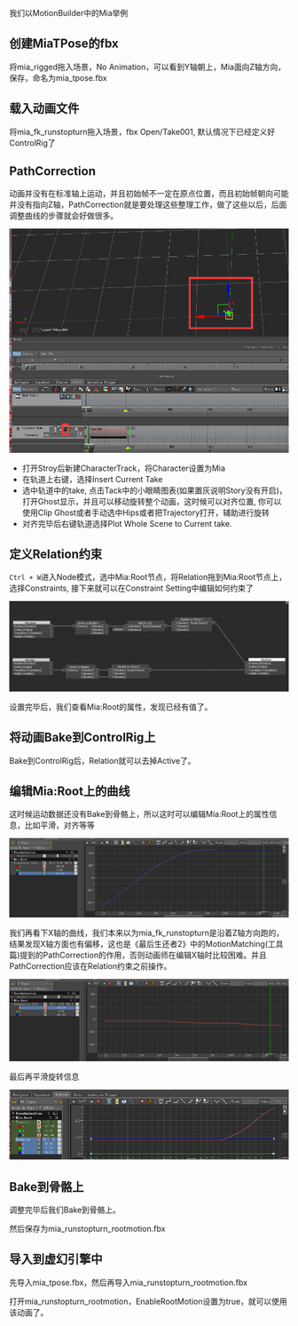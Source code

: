 我们以MotionBuilder中的Mia举例

## 创建MiaTPose的fbx
将mia_rigged拖入场景，No Animation，可以看到Y轴朝上，Mia面向Z轴方向，保存，命名为mia_tpose.fbx

## 载入动画文件
将mia_fk_runstopturn拖入场景，fbx Open/Take001, 默认情况下已经定义好ControlRig了

## PathCorrection
动画并没有在标准轴上运动，并且初始帧不一定在原点位置，而且初始帧朝向可能并没有指向Z轴，PathCorrection就是要处理这些整理工作，做了这些以后，后面调整曲线的步骤就会好做很多。

![1](.\MotionBuilderRootMotionPic/0.png)

* 打开Stroy后新建CharacterTrack，将Character设置为Mia
* 在轨道上右键，选择Insert Current Take
* 选中轨道中的take, 点击Tack中的小眼睛图表(如果置灰说明Story没有开启)，打开Ghost显示，并且可以移动旋转整个动画，这时候可以对齐位置, 你可以使用Clip Ghost或者手动选中Hips或者把Trajectory打开，辅助进行旋转
* 对齐完毕后右键轨道选择Plot Whole Scene to Current take.

## 定义Relation约束
`Ctrl + W`进入Node模式，选中Mia:Root节点，将Relation拖到Mia:Root节点上，选择Constraints, 接下来就可以在Constraint Setting中编辑如何约束了

![1](.\MotionBuilderRootMotionPic/1.png)

设置完毕后，我们查看Mia:Root的属性，发现已经有值了。

## 将动画Bake到ControlRig上
Bake到ControlRig后，Relation就可以去掉Active了。

## 编辑Mia:Root上的曲线
这时候运动数据还没有Bake到骨骼上，所以这时可以编辑Mia:Root上的属性信息，比如平滑，对齐等等

![Smooth](.\MotionBuilderRootMotionPic/2.png)

我们再看下X轴的曲线，我们本来以为mia_fk_runstopturn是沿着Z轴方向跑的，结果发现X轴方面也有偏移，这也是《最后生还者2》中的MotionMatching(工具篇)提到的PathCorrection的作用，否则动画师在编辑X轴时比较困难。并且PathCorrection应该在Relation约束之前操作。

![如果没有PathCorrection则X轴，Z轴编辑起来都很麻烦](.\MotionBuilderRootMotionPic/3.png)

最后再平滑旋转信息

![平滑旋转信息](.\MotionBuilderRootMotionPic/4.png)

## Bake到骨骼上

调整完毕后我们Bake到骨骼上。

然后保存为mia_runstopturn_rootmotion.fbx

## 导入到虚幻引擎中

先导入mia_tpose.fbx，然后再导入mia_runstopturn_rootmotion.fbx

打开mia_runstopturn_rootmotion，EnableRootMotion设置为true，就可以使用该动画了。